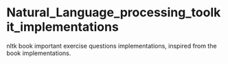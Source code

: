 # Natural_Language_processing_toolkit_implementations
nltk book important exercise questions implementations, inspired from the book implementations.
